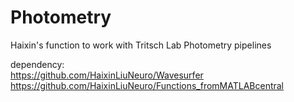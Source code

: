 # Photometry
 Haixin's function to work with Tritsch Lab Photometry pipelines
 
 dependency:  
 https://github.com/HaixinLiuNeuro/Wavesurfer 
 https://github.com/HaixinLiuNeuro/Functions_fromMATLABcentral 
 
